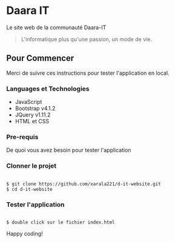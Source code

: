 # Daara IT

Le site web de la communauté Daara-IT

> L'informatique plus qu'une passion, un mode de vie.

## Pour Commencer

Merci de suivre ces instructions pour tester l'application en local.

### Languages et Technologies

- JavaScript
- Bootstrap v4.1.2
- JQuery v1.11.2
- HTML et CSS

### Pre-requis

De quoi vous avez besoin pour tester l'application

### Clonner le projet

```

$ git clone https://github.com/xarala221/d-it-website.git
$ cd d-it-website

```

### Tester l'application

```

$ double click sur le fichier index.html

```

Happy coding!

